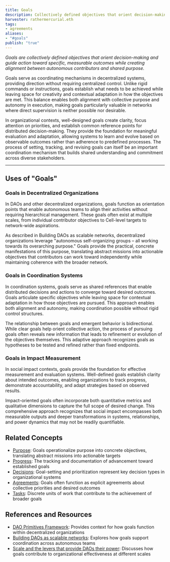```yaml
---
title: Goals 
description: Collectively defined objectives that orient decision-making and action toward specific, measurable outcomes while maintaining alignment with shared purpose.
harvester: rathermercurial.eth
tags:
- agreements 
aliases:
- "#goals" 
publish: "true"
---
```


_Goals are collectively defined objectives that orient decision-making and guide action toward specific, measurable outcomes while creating alignment between autonomous contributors and shared purpose._

Goals serve as coordinating mechanisms in decentralized systems, providing direction without requiring centralized control. Unlike rigid commands or instructions, goals establish what needs to be achieved while leaving space for creativity and contextual adaptation in how the objectives are met. This balance enables both alignment with collective purpose and autonomy in execution, making goals particularly valuable in networks where direct supervision is neither possible nor desirable.

In organizational contexts, well-designed goals create clarity, focus attention on priorities, and establish common reference points for distributed decision-making. They provide the foundation for meaningful evaluation and adaptation, allowing systems to learn and evolve based on observable outcomes rather than adherence to predefined processes. The process of setting, tracking, and revising goals can itself be an important coordination mechanism that builds shared understanding and commitment across diverse stakeholders.

---

## Uses of "Goals"

### Goals in Decentralized Organizations

In DAOs and other decentralized organizations, goals function as orientation points that enable autonomous teams to align their activities without requiring hierarchical management. These goals often exist at multiple scales, from individual contributor objectives to Cell-level targets to network-wide aspirations.

As described in Building DAOs as scalable networks, decentralized organizations leverage "autonomous self-organizing groups – all working towards its overarching purpose." Goals provide the practical, concrete manifestations of this purpose, translating abstract missions into actionable objectives that contributors can work toward independently while maintaining coherence with the broader network.

### Goals in Coordination Systems

In coordination systems, goals serve as shared references that enable distributed decisions and actions to converge toward desired outcomes. Goals articulate specific objectives while leaving space for contextual adaptation in how those objectives are pursued. This approach enables both alignment and autonomy, making coordination possible without rigid control structures.

The relationship between goals and emergent behavior is bidirectional. While clear goals help orient collective action, the process of pursuing goals often reveals new information that leads to refinement or evolution of the objectives themselves. This adaptive approach recognizes goals as hypotheses to be tested and refined rather than fixed endpoints.

### Goals in Impact Measurement

In social impact contexts, goals provide the foundation for effective measurement and evaluation systems. Well-defined goals establish clarity about intended outcomes, enabling organizations to track progress, demonstrate accountability, and adapt strategies based on observed results.

Impact-oriented goals often incorporate both quantitative metrics and qualitative dimensions to capture the full scope of desired change. This comprehensive approach recognizes that social impact encompasses both measurable outputs and deeper transformations in systems, relationships, and power dynamics that may not be readily quantifiable.

## Related Concepts

- [Purpose](tags/purpose.md): Goals operationalize purpose into concrete objectives, translating abstract missions into actionable targets
- [Progress](tags/progress.md): The tracking and documentation of advancement toward established goals
- [Decisions](tags/decisions.md): Goal-setting and prioritization represent key decision types in organizational systems
- [Agreements](tags/agreements.md): Goals often function as explicit agreements about collective priorities and desired outcomes
- [Tasks](tags/tasks.md): Discrete units of work that contribute to the achievement of broader goals

## References and Resources

- [DAO Primitives Framework](notes/dao-primitives/framework/framework.md): Provides context for how goals function within decentralized organizations
- [Building DAOs as scalable networks](artifacts/Building%20DAOs%20as%20scalable%20networks.md): Explores how goals support coordination across autonomous teams
- [Scale and the levers that provide DAOs their power](artifacts/Scale%20and%20the%20levers%20that%20provide%20DAOs%20their%20power.md): Discusses how goals contribute to organizational effectiveness at different scales